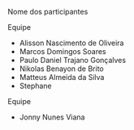 Nome dos participantes

Equipe
- Alisson Nascimento de Oliveira
- Marcos Domingos Soares 
- Paulo Daniel Trajano Gonçalves
- Nikolas Benayon de Brito
- Matteus Almeida da Silva
- Stephane

Equipe
- Jonny Nunes Viana
